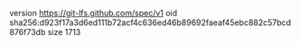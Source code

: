 version https://git-lfs.github.com/spec/v1
oid sha256:d923f17a3d6ed111b72acf4c636ed46b89692faeaf45ebc882c57bcd876f73db
size 1713
